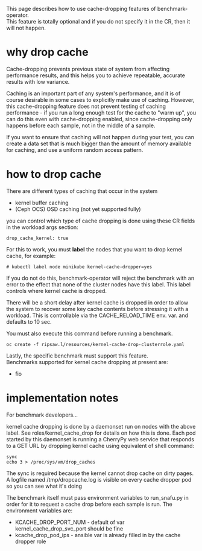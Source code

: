 This page describes how to use cache-dropping features of benchmark-operator.   
This feature is totally optional and if you do not specify it in the CR, then it will not happen.

# why drop cache

Cache-dropping prevents previous state of system from affecting performance results, and this helps you
to achieve repeatable, accurate results with low variance.

Caching is an important part of any system's performance, and it is of course desirable in some cases 
to explicitly make use of caching.   However, this cache-dropping feature does not prevent testing of
caching performance - if you run a long enough test for the cache to "warm up", you can do this even
with cache-dropping enabled, since cache-dropping only happens before each sample, not in the middle of
a sample.

If you want to ensure that caching will not happen during your test, you can create a data set that
is much bigger than the amount of memory available for caching, and use a uniform random access pattern.

# how to drop cache

There are different types of caching that occur in the system 

- kernel buffer caching
- (Ceph OCS) OSD caching (not yet supported fully)

you can control which type of cache dropping
is done using these CR fields in the workload args section:

```
drop_cache_kernel: true
```

For this to work, you must **label** the nodes that you want to drop kernel cache, for example:

```
# kubectl label node minikube kernel-cache-dropper=yes
```
If you do not do this, benchmark-operator will reject the benchmark with an error to the effect that
none of the cluster nodes have this label. This label controls where kernel cache is dropped.

There will be a short delay after kernel cache is dropped in order to allow the system to recover 
some key cache contents before stressing it with a workload.  This is controllable via the CACHE_RELOAD_TIME
env. var. and defaults to 10 sec.

You must also execute this command before running a benchmark.

```
oc create -f ripsaw.l/resources/kernel-cache-drop-clusterrole.yaml
```

Lastly, the specific benchmark must support this feature.   
Benchmarks supported for kernel cache dropping at present are:

- fio

# implementation notes

For benchmark developers...

kernel cache dropping is done by a daemonset run on nodes with the above label.   See roles/kernel_cache_drop
for details on how this is done.  Each pod started by this daemonset is running a CherryPy web service that
responds to a GET URL by dropping kernel cache using equivalent of shell command:

```
sync 
echo 3 > /proc/sys/vm/drop_caches
```

The sync is required because the kernel cannot drop cache on dirty pages.  
A logfile named /tmp/dropcache.log is visible on every cache dropper pod so you can see what it's doing

The benchmark itself must pass environment variables to run_snafu.py in order for it to request a cache
drop before each sample is run.   The environment variables are:

- KCACHE_DROP_PORT_NUM - default of var kernel_cache_drop_svc_port should be fine
- kcache_drop_pod_ips - ansible var is already filled in by the cache dropper role

